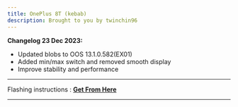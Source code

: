 ```yaml
---
title: OnePlus 8T (kebab)
description: Brought to you by twinchin96
---
```


<b>Changelog 23 Dec 2023:</b>
- Updated blobs to OOS 13.1.0.582(EX01)
- Added min/max switch and removed smooth display
- Improve stability and performance

----
Flashing instructions : [**Get From Here**](kebab_inst.md)

----
